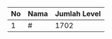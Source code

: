| No | Nama            | Jumlah Level |
|----|-----------------|--------------|
| 1  | #    |    1702        |

